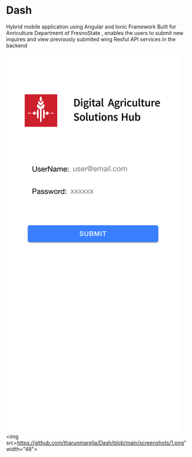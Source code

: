 # Dash
Hybrid mobile application using Angular and Ionic Framework
Built for Anriculture Department of FresnoState , enables the users to submit new inquires and view previously submited wing Resful API services in the backend

![alt text](https://github.com/tharunmarella/Dash/blob/main/screenshots/1.png)
<img src=https://github.com/tharunmarella/Dash/blob/main/screenshots/1.png" width="48">

